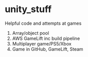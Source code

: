 # unity_stuff
Helpful code and attempts at games

1. Array/object pool
2. AWS GameLift inc build pipeline
3. Multiplayer game/PS5/Xbox
4. Game in GitHub, GameLift, Steam
